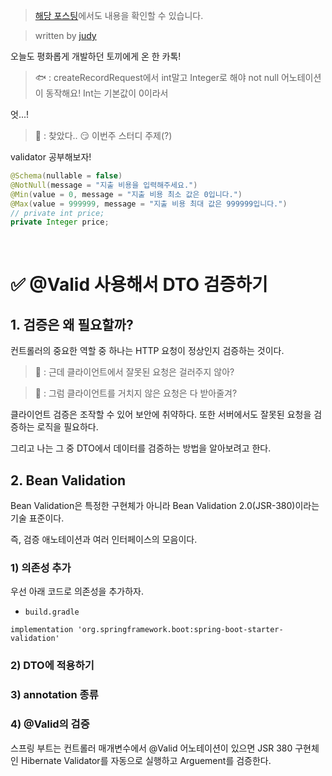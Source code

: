 > [해당 포스팅](https://hello-judy-world.tistory.com/)에서도 내용을 확인할 수 있습니다.

> written by [judy](https://github.com/ParkJungYoon)

오늘도 평화롭게 개발하던 토끼에게 온 한 카톡!

> 🐟 : createRecordRequest에서 int말고 Integer로 해야 not null 어노테이션이 동작해요! Int는 기본값이 0이라서

엇...!

> 🐰 : 찾았다.. 😏 이번주 스터디 주제(?)

validator 공부해보자!

```java
@Schema(nullable = false)
@NotNull(message = "지출 비용을 입력해주세요.")
@Min(value = 0, message = "지출 비용 최소 값은 0입니다.")
@Max(value = 999999, message = "지출 비용 최대 값은 999999입니다.")
// private int price;
private Integer price;
```

<br>

# ✅ @Valid 사용해서 DTO 검증하기

## 1. 검증은 왜 필요할까?

컨트롤러의 중요한 역할 중 하나는 HTTP 요청이 정상인지 검증하는 것이다.

> 🤖 : 근데 클라이언트에서 잘못된 요청은 걸러주지 않아?

> 🐰 : 그럼 클라이언트를 거치지 않은 요청은 다 받아줄겨? 

클라이언트 검증은 조작할 수 있어 보안에 취약하다. 또한 서버에서도 잘못된 요청을 검증하는 로직을 필요하다.

 그리고 나는 그 중 DTO에서 데이터를 검증하는 방법을 알아보려고 한다.

## 2. Bean Validation

Bean Validation은 특정한 구현체가 아니라 Bean Validation 2.0(JSR-380)이라는 기술 표준이다.

즉, 검증 애노테이션과 여러 인터페이스의 모음이다.

### 1) 의존성 추가

우선 아래 코드로 의존성을 추가하자.

- `build.gradle`
```
implementation 'org.springframework.boot:spring-boot-starter-validation'
```

### 2) DTO에 적용하기


### 3) annotation 종류


### 4) @Valid의 검증

스프링 부트는 컨트롤러 매개변수에서 @Valid 어노테이션이 있으면 JSR 380 구현체인 Hibernate Validator를 자동으로 실행하고 Arguement를 검증한다.